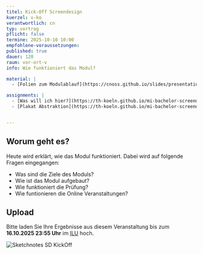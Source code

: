 ```yaml
---
titel: Kick-Off Screendesign
kuerzel: v-ko
verantwortlich: cn
typ: vortrag
pflicht: false
termine: 2025-10-10 10:00
empfohlene-voraussetzungen: 
published: true
dauer: 120
raum: vor-ort-v
info: Wie funktioniert das Modul?

material: |
  - [Folien zum Modulablauf](https://cnoss.github.io/slides/presentations/screendesign/about-screendesign/)

assignments: |
  - [Was will ich hier?](https://th-koeln.github.io/mi-bachelor-screendesign/assignments/kick-off-was-will-ich-hier/)
  - [Plakat Abstraktion](https://th-koeln.github.io/mi-bachelor-screendesign/assignments/kick-off-plakat-abstraktion/)


---
```



## Worum geht es?

Heute wird erklärt, wie das Modul funktioniert. Dabei wird auf folgende Fragen eingegangen:
- Was sind die Ziele des Moduls?
- Wie ist das Modul aufgebaut?
- Wie funktioniert die Prüfung?
- Wie funtionieren die Online Veranstaltungen?

## Upload

Bitte laden Sie Ihre Ergebnisse aus diesem Veranstaltung bis zum **16.10.2025 23:55 Uhr** im [ILU](https://ilu.th-koeln.de/ilias.php?baseClass=ilexercisehandlergui&cmdNode=cw:nq&cmdClass=ilObjExerciseGUI&cmd=showOverview&ref_id=679316) hoch.



<!-- ## Ergebnisse Hier können Sie sich [Ihre Arbeitsergebnisse]() anschauen. -->

![Sketchnotes SD KickOff](../../images/recordings/sd-session-01.jpg "Sketchnotes SD KickOff")